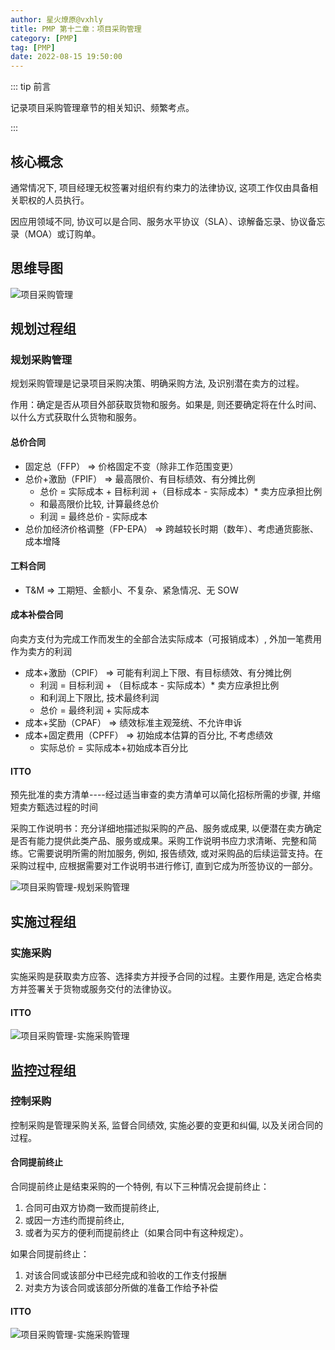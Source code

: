 ```yaml
---
author: 星火燎原@vxhly
title: PMP 第十二章：项目采购管理
category: [PMP]
tag: [PMP]
date: 2022-08-15 19:50:00
---
```


::: tip 前言

记录项目采购管理章节的相关知识、频繁考点。

:::

<!-- more -->

## 核心概念

通常情况下, 项目经理无权签署对组织有约束力的法律协议, 这项工作仅由具备相关职权的人员执行。

因应用领域不同, 协议可以是合同、服务水平协议（SLA）、谅解备忘录、协议备忘录（MOA）或订购单。

## 思维导图

![项目采购管理](/assets/project-purchasing-management.png)

## 规划过程组

### 规划采购管理

规划采购管理是记录项目采购决策、明确采购方法, 及识别潜在卖方的过程。

作用：确定是否从项目外部获取货物和服务。如果是, 则还要确定将在什么时间、以什么方式获取什么货物和服务。

#### 总价合同

- 固定总（FFP） => 价格固定不变（除非工作范围变更）
- 总价+激励（FPIF） => 最高限价、有目标绩效、有分摊比例
  - 总价 = 实际成本 + 目标利润 +（目标成本 - 实际成本）\* 卖方应承担比例
  - 和最高限价比较, 计算最终总价
  - 利润 = 最终总价 - 实际成本
- 总价加经济价格调整（FP-EPA） => 跨越较长时期（数年）、考虑通货膨胀、成本增降

#### 工料合同

- T&M => 工期短、金额小、不复杂、紧急情况、无 SOW

#### 成本补偿合同

向卖方支付为完成工作而发生的全部合法实际成本（可报销成本）, 外加一笔费用作为卖方的利润

- 成本+激励（CPIF） => 可能有利润上下限、有目标绩效、有分摊比例
  - 利润 = 目标利润 + （目标成本 - 实际成本）\* 卖方应承担比例
  - 和利润上下限比, 技术最终利润
  - 总价 = 最终利润 + 实际成本
- 成本+奖励（CPAF） => 绩效标准主观笼统、不允许申诉
- 成本+固定费用（CPFF） => 初始成本估算的百分比, 不考虑绩效
  - 实际总价 = 实际成本+初始成本百分比

#### ITTO

预先批准的卖方清单----经过适当审查的卖方清单可以简化招标所需的步骤, 并缩短卖方甄选过程的时间

采购工作说明书：充分详细地描述拟采购的产品、服务或成果, 以便潜在卖方确定是否有能力提供此类产品、服务或成果。采购工作说明书应力求清晰、完整和简练。它需要说明所需的附加服务, 例如, 报告绩效, 或对采购品的后续运营支持。在采购过程中, 应根据需要对工作说明书进行修订, 直到它成为所签协议的一部分。

![项目采购管理-规划采购管理](/assets/project-purchasing-management-1.png)

## 实施过程组

### 实施采购

实施采购是获取卖方应答、选择卖方并授予合同的过程。主要作用是, 选定合格卖方并签署关于货物或服务交付的法律协议。

#### ITTO

![项目采购管理-实施采购管理](/assets/project-purchasing-management-2.png)

## 监控过程组

### 控制采购

控制采购是管理采购关系, 监督合同绩效, 实施必要的变更和纠偏, 以及关闭合同的过程。

#### 合同提前终止

合同提前终止是结束采购的一个特例, 有以下三种情况会提前终止：

1.  合同可由双方协商一致而提前终止,
2.  或因一方违约而提前终止,
3.  或者为买方的便利而提前终止（如果合同中有这种规定）。

如果合同提前终止：

1. 对该合同或该部分中已经完成和验收的工作支付报酬
2. 对卖方为该合同或该部分所做的准备工作给予补偿

#### ITTO

![项目采购管理-实施采购管理](/assets/project-purchasing-management-3.png)
